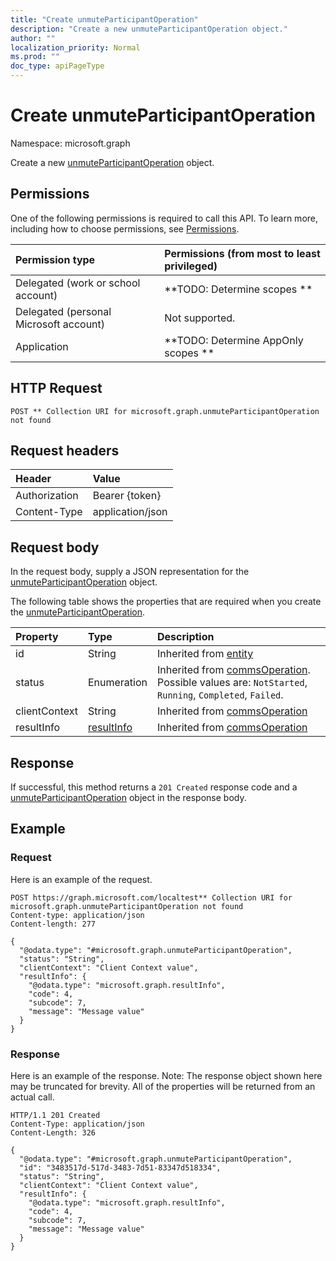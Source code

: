 ```yaml
---
title: "Create unmuteParticipantOperation"
description: "Create a new unmuteParticipantOperation object."
author: ""
localization_priority: Normal
ms.prod: ""
doc_type: apiPageType
---
```


# Create unmuteParticipantOperation

Namespace: microsoft.graph

Create a new [unmuteParticipantOperation](../resources/unmuteparticipantoperation.md) object.

## Permissions
One of the following permissions is required to call this API. To learn more, including how to choose permissions, see [Permissions](/concepts/permissions-reference.md).

|Permission type|Permissions (from most to least privileged)|
|:---|:---|
|Delegated (work or school account)|**TODO: Determine scopes **|
|Delegated (personal Microsoft account)|Not supported.|
|Application|**TODO: Determine AppOnly scopes **|

## HTTP Request
<!-- {
  "blockType": "ignored"
}
-->
``` http
POST ** Collection URI for microsoft.graph.unmuteParticipantOperation not found
```

## Request headers
|Header|Value|
|:---|:---|
|Authorization|Bearer {token}|
|Content-Type|application/json|

## Request body
In the request body, supply a JSON representation for the [unmuteParticipantOperation](../resources/unmuteparticipantoperation.md) object.

The following table shows the properties that are required when you create the [unmuteParticipantOperation](../resources/unmuteparticipantoperation.md).

|Property|Type|Description|
|:---|:---|:---|
|id|String| Inherited from [entity](../resources/entity.md)|
|status|Enumeration| Inherited from [commsOperation](../resources/commsoperation.md). Possible values are: `NotStarted`, `Running`, `Completed`, `Failed`.|
|clientContext|String| Inherited from [commsOperation](../resources/commsoperation.md)|
|resultInfo|[resultInfo](../resources/resultinfo.md)| Inherited from [commsOperation](../resources/commsoperation.md)|



## Response
If successful, this method returns a `201 Created` response code and a [unmuteParticipantOperation](../resources/unmuteparticipantoperation.md) object in the response body.

## Example

### Request
Here is an example of the request.
<!-- {
  "blockType": "request",
  "name": "create_unmuteparticipantoperation_from_"
}
-->
``` http
POST https://graph.microsoft.com/localtest** Collection URI for microsoft.graph.unmuteParticipantOperation not found
Content-type: application/json
Content-length: 277

{
  "@odata.type": "#microsoft.graph.unmuteParticipantOperation",
  "status": "String",
  "clientContext": "Client Context value",
  "resultInfo": {
    "@odata.type": "microsoft.graph.resultInfo",
    "code": 4,
    "subcode": 7,
    "message": "Message value"
  }
}
```

### Response
Here is an example of the response. Note: The response object shown here may be truncated for brevity. All of the properties will be returned from an actual call.
<!-- {
  "blockType": "response",
  "truncated": true,
  "@odata.type": "microsoft.graph.unmuteparticipantoperation"
}
-->
``` http
HTTP/1.1 201 Created
Content-Type: application/json
Content-Length: 326

{
  "@odata.type": "#microsoft.graph.unmuteParticipantOperation",
  "id": "3483517d-517d-3483-7d51-83347d518334",
  "status": "String",
  "clientContext": "Client Context value",
  "resultInfo": {
    "@odata.type": "microsoft.graph.resultInfo",
    "code": 4,
    "subcode": 7,
    "message": "Message value"
  }
}
```

